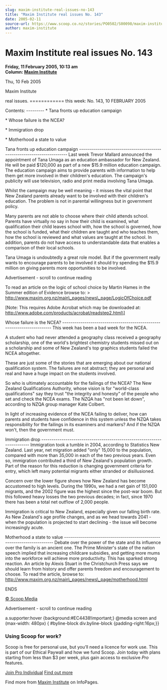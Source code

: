 ```yaml
---
slug: maxim-institute-real-issues-no-143
title: "Maxim Institute real issues No. 143"
date: 2005-02-11
source-url: https://www.scoop.co.nz/stories/PO0502/S00098/maxim-institute-real-issues-no-143.htm
author: maxim-institute
---
```

Maxim Institute real issues No. 143
===================================

**Friday, 11 February 2005, 10:13 am**  
**Column: [Maxim Institute](https://info.scoop.co.nz/Maxim_Institute)**

Thu, 10 Feb 2005

Maxim Institute

real issues. ============ this week: No. 143, 10 FEBRUARY 2005

Contents: --------- \* Tana fronts up education campaign

\* Whose failure is the NCEA?

\* Immigration drop

\* Motherhood a state to value

Tana fronts up education campaign ------------------------------------------------------------------------ Last week Trevor Mallard announced the appointment of Tana Umaga as an education ambassador for New Zealand. He will be paid $120,000 as part of a new $15.9 million education campaign. The education campaign aims to provide parents with information to help them get more involved in their children's education. The campaign's publicity will use television, radio and print media involving Tana Umaga.

Whilst the campaign may be well meaning - it misses the vital point that New Zealand parents already want to be involved with their children's education. The problem is not in parental willingness but in government policy.

Many parents are not able to choose where their child attends school. Parents have virtually no say in how their child is examined, what qualification their child leaves school with, how the school is governed, how the school is funded, what their children are taught and who teaches them, how the school is reviewed and what values are taught at the school. In addition, parents do not have access to understandable data that enables a comparison of their local schools.

Tana Umaga is undoubtedly a great role model. But if the government really wants to encourage parents to be involved it should try spending the $15.9 million on giving parents more opportunities to be involved.

Advertisement - scroll to continue reading





To read an article on the logic of school choice by Martin Hames in the Summer edition of Evidence browse to: > http://www.maxim.org.nz/main\_pages/news\_page/LogicOfChoice.pdf

  
\[Note: This requires Adobe Acrobat which may be downloaded at: http://www.adobe.com/products/acrobat/readstep2.html\]

Whose failure is the NCEA? ------------------------------------------------------------------------ This week has been a bad week for the NCEA.

A student who had never attended a geography class received a geography scholarship, one of the world's brightest chemistry students missed out on a scholarship and some of New Zealand's top graphics students failed the NCEA altogether.

These are just some of the stories that are emerging about our national qualification system. The failures are not abstract; they are personal and real and have a huge impact on the students involved.

So who is ultimately accountable for the failings of the NCEA? The New Zealand Qualifications Authority, whose vision is for "world-class qualifications" say they trust "the integrity and honesty" of the people who set and check the NCEA exams. The NZQA has "not been let down", according to NZQA group manager Kate Colbert.

In light of increasing evidence of the NCEA failing to deliver, how can parents and students have confidence in this system unless the NZQA takes responsibility for the failings in its examiners and markers? And if the NZQA won't, then the government must.

Immigration drop ------------------------------------------------------------------------ Immigration took a tumble in 2004, according to Statistics New Zealand. Last year, net migration added "only" 15,000 to the population, compared with more than 35,000 in each of the two previous years. Even so, immigration contributed a third of New Zealand's population growth. Part of the reason for this reduction is changing government criteria for entry, which left many potential migrants either stranded or disillusioned.

Concern over the lower figure shows how New Zealand has become accustomed to high levels. During the 1990s, we had a net gain of 151,000 migrants, and the 2002 figure was the highest since the post-war boom. But this followed heavy losses the two previous decades; in fact, since 1970 there has been a total net outflow of 2,000 people.

Immigration is critical to New Zealand, especially given our falling birth rate. As New Zealand's age profile changes, and as we head towards 2041 - when the population is projected to start declining - the issue will become increasingly acute.

Motherhood a state to value ------------------------------------------------------------------------ Debate over the power of the state and its influence over the family is an ancient one. The Prime Minister's state of the nation speech implied that increasing childcare subsidies, and getting more mums into the workforce will achieve more productivity. This has sparked strong reaction. An article by Alexis Stuart in the Christchurch Press says we should learn from history and offer parents freedom and encouragement to choose. To read the article, browse to: http://www.maxim.org.nz/main\_pages/news\_page/motherhood.html

ENDS

[© Scoop Media](http://www.scoop.co.nz/about/terms.html)  

Advertisement - scroll to continue reading



a.supporter:hover {background:#EC4438!important;} @media screen and (max-width: 480px) { #byline-block div.byline-block {padding-right:16px;}}

### Using Scoop for work?

Scoop is free for personal use, but you’ll need a licence for work use. This is part of our Ethical Paywall and how we fund Scoop. Join today with plans starting from less than $3 per week, plus gain access to exclusive _Pro_ features.  
  
[Join Pro Individual](https://pro.scoop.co.nz/Individual/?from=ProIn24) [Find out more](https://pro.scoop.co.nz/using-scoop-for-work/?from=ProIn24)

Find more from [Maxim Institute](https://info.scoop.co.nz/Maxim_Institute) on InfoPages.